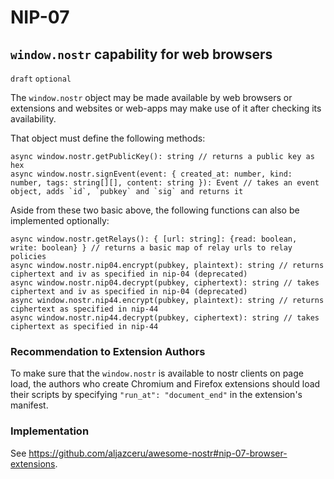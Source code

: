 # NIP-07

## `window.nostr` capability for web browsers

`draft` `optional`

The `window.nostr` object may be made available by web browsers or extensions and websites or web-apps may make use of it after checking its availability.

That object must define the following methods:

```
async window.nostr.getPublicKey(): string // returns a public key as hex
async window.nostr.signEvent(event: { created_at: number, kind: number, tags: string[][], content: string }): Event // takes an event object, adds `id`, `pubkey` and `sig` and returns it
```

Aside from these two basic above, the following functions can also be implemented optionally:

```
async window.nostr.getRelays(): { [url: string]: {read: boolean, write: boolean} } // returns a basic map of relay urls to relay policies
async window.nostr.nip04.encrypt(pubkey, plaintext): string // returns ciphertext and iv as specified in nip-04 (deprecated)
async window.nostr.nip04.decrypt(pubkey, ciphertext): string // takes ciphertext and iv as specified in nip-04 (deprecated)
async window.nostr.nip44.encrypt(pubkey, plaintext): string // returns ciphertext as specified in nip-44
async window.nostr.nip44.decrypt(pubkey, ciphertext): string // takes ciphertext as specified in nip-44
```

### Recommendation to Extension Authors

To make sure that the `window.nostr` is available to nostr clients on page load, the authors who create Chromium and Firefox extensions should load their scripts by specifying `"run_at": "document_end"` in the extension's manifest.

### Implementation

See https://github.com/aljazceru/awesome-nostr#nip-07-browser-extensions.
